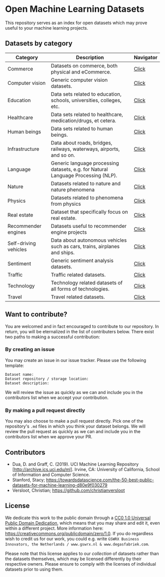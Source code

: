 # Open Machine Learning Datasets
This repository serves as an index for open datasets which may prove useful to your machine learning projects. 

## Datasets by category
| Category | Description | Navigator |
| -------- | ----------- | --- |
| Commerce | Datasets on commerce, both physical and eCommerce. | [Click](https://github.com/gswrx/open-machine-learning-datasets/blob/master/datasets/COMMERCE.md)
| Computer vision | Generic computer vision datasets. | [Click](https://github.com/gswrx/open-machine-learning-datasets/blob/master/datasets/COMPUTER_VISION.md)
| Education | Data sets related to education, schools, universities, colleges, etc. | [Click](https://github.com/gswrx/open-machine-learning-datasets/blob/master/datasets/EDUCATION.md)
| Healthcare | Data sets related to healthcare, medication/drugs, et cetera. | [Click](https://github.com/gswrx/open-machine-learning-datasets/blob/master/datasets/HEALTHCARE.md)
| Human beings | Data sets related to human beings. | [Click](https://github.com/gswrx/open-machine-learning-datasets/blob/master/datasets/HUMAN_BEINGS.md)
| Infrastructure | Data about roads, bridges, railways, waterways, airports, and so on. | [Click](https://github.com/gswrx/open-machine-learning-datasets/blob/master/datasets/INFRASTRUCTURE.md)
| Language | Generic language processing datasets, e.g. for Natural Language Processing (NLP). | [Click](https://github.com/gswrx/open-machine-learning-datasets/blob/master/datasets/LANGUAGE.md)
| Nature | Datasets related to nature and nature phenomena | [Click](https://github.com/gswrx/open-machine-learning-datasets/blob/master/datasets/NATURE.md)
| Physics | Datasets related to phenomena from physics | [Click](https://github.com/gswrx/open-machine-learning-datasets/blob/master/datasets/PHYSICS.md)
| Real estate | Dataset that specifically focus on real estate. | [Click](https://github.com/gswrx/open-machine-learning-datasets/blob/master/datasets/REAL_ESTATE.md)
| Recommender engines | Datasets useful to recommender engine projects | [Click](https://github.com/gswrx/open-machine-learning-datasets/blob/master/datasets/RECOMMENDER_ENGINES.md)
| Self-driving vehicles | Data about autonomous vehicles such as cars, trains, airplanes and ships. |  [Click](https://github.com/gswrx/open-machine-learning-datasets/blob/master/datasets/SELF-DRIVING_VEHICLES.md)
| Sentiment | Generic sentiment analysis datasets. | [Click](https://github.com/gswrx/open-machine-learning-datasets/blob/master/datasets/SENTIMENT_ANALYSIS.md)
| Traffic | Traffic related datasets. | [Click](https://github.com/gswrx/open-machine-learning-datasets/blob/master/datasets/TRAFFIC.md)
| Technology | Technology related datasets of all forms of technologies. | [Click](https://github.com/gswrx/open-machine-learning-datasets/blob/master/datasets/TECHNOLOGY.md)
| Travel | Travel related datasets. | [Click](https://github.com/gswrx/open-machine-learning-datasets/blob/master/datasets/TRAVEL.md)

## Want to contribute?
You are welcomed and in fact encouraged to contribute to our repository. In return, you will be eternalized in the list of contributers below. There exist two paths to making a successful contribution:

### By creating an issue
You may create an issue in our issue tracker. Please use the following template:

```
Dataset name:
Dataset repository / storage location:
Dataset description:
```

We will review the issue as quickly as we can and include you in the contributors list when we accept your contribution.

### By making a pull request directly
You may also choose to make a pull request directly. Pick one of the repository's `.md` files in which you think your dataset belongs. We will review the pull request as quickly as we can and include you in the contributors list when we approve your PR.

## Contributors
* Dua, D. and Graff, C. (2019). UCI Machine Learning Repository [http://archive.ics.uci.edu/ml]. Irvine, CA: University of California, School of Information and Computer Science.
* Stanford, Stacy; https://towardsdatascience.com/the-50-best-public-datasets-for-machine-learning-d80e9f030279
* Versloot, Christian; https://github.com/christianversloot

## License
We dedicate this work to the public domain through a [CC0 1.0 Universal Public Domain Dedication](./LICENSE), which means that you may share and edit it, even within a different project. More information here: https://creativecommons.org/publicdomain/zero/1.0. If you do regardless wish to credit us for our work, you could e.g. write `GSWRX Business Innovators, the Netherlands / www.gswrx.nl & www.degasfabriek.com`.

Please note that this license applies to our _collection_ of datasets rather than the datasets themselves, which may be licensed differently by their respective owners. Please ensure to comply with the licenses of individual datasets prior to using them.